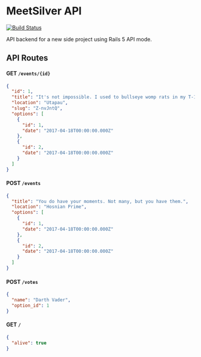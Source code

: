 # MeetSilver API

[![Build Status](https://travis-ci.org/mikhaildelport/meetsilver-api.svg?branch=master)](https://travis-ci.org/mikhaildelport/meetsilver-api)

API backend for a new side project using Rails 5 API mode.

## API Routes

#### GET `/events/{id}`

```json
{
  "id": 1,
  "title": "It's not impossible. I used to bullseye womp rats in my T-16 back home, they're not much bigger than two meters.",
  "location": "Utapau",
  "slug": "Z-nvJntQ",
  "options": [
    {
      "id": 1,
      "date": "2017-04-18T00:00:00.000Z"
    },
    {
      "id": 2,
      "date": "2017-04-18T00:00:00.000Z"
    }
  ]
}
```

#### POST `/events`

```json
{
  "title": "You do have your moments. Not many, but you have them.",
  "location": "Hosnian Prime",
  "options": [
    {
      "id": 1,
      "date": "2017-04-18T00:00:00.000Z"
    },
    {
      "id": 2,
      "date": "2017-04-18T00:00:00.000Z"
    }
  ]
}
```

#### POST `/votes`

```json
{
  "name": "Darth Vader",
  "option_id": 1
}
```

#### GET `/`

```json
{
  "alive": true
}
```

